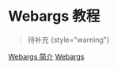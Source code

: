 # Webargs 教程

<show-structure depth="2"/>

> 待补充
{style="warning"}


<seealso>
<category ref="ref_docs">
    <a href="https://mp.weixin.qq.com/s/0cyPbaSjuihCZD7VMqRoIQ">Webargs 简介</a>
</category>
<category ref="ref_github">
    <a href="https://github.com/marshmallow-code/webargs">Webargs</a>
</category>
<category ref="ref_issues"></category>
<category ref="ref_hf"></category>
<category ref="ref_ms"></category>
</seealso>